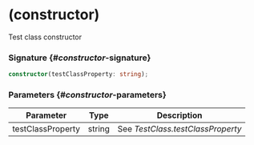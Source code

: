 # (constructor)

Test class constructor

### Signature {#_constructor_-signature}

```typescript
constructor(testClassProperty: string);
```

### Parameters {#_constructor_-parameters}


|  Parameter | Type | Description |
|  --- | --- | --- |
|  testClassProperty | string | See <i>TestClass.testClassProperty</i> |

